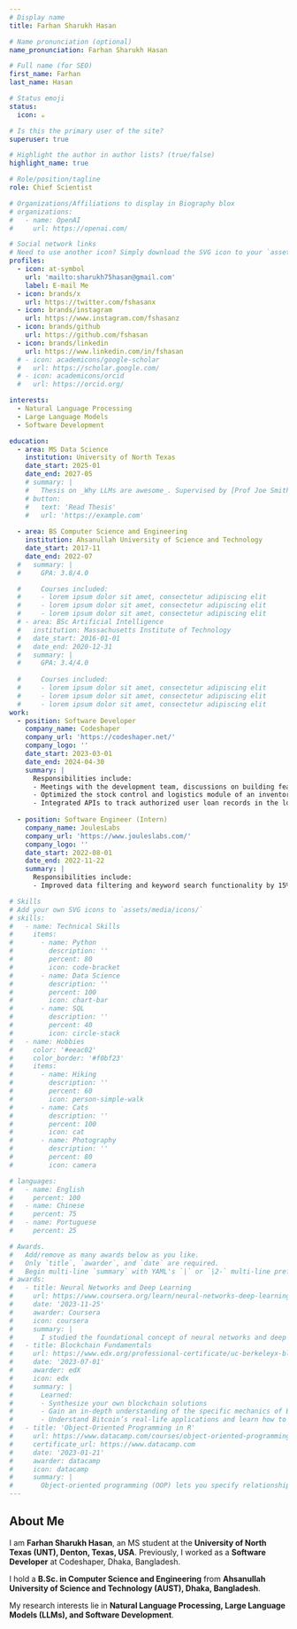 ```yaml
---
# Display name
title: Farhan Sharukh Hasan

# Name pronunciation (optional)
name_pronunciation: Farhan Sharukh Hasan

# Full name (for SEO)
first_name: Farhan
last_name: Hasan

# Status emoji
status:
  icon: ☕️

# Is this the primary user of the site?
superuser: true

# Highlight the author in author lists? (true/false)
highlight_name: true

# Role/position/tagline
role: Chief Scientist

# Organizations/Affiliations to display in Biography blox
# organizations:
#   - name: OpenAI
#     url: https://openai.com/

# Social network links
# Need to use another icon? Simply download the SVG icon to your `assets/media/icons/` folder.
profiles:
  - icon: at-symbol
    url: 'mailto:sharukh75hasan@gmail.com'
    label: E-mail Me
  - icon: brands/x
    url: https://twitter.com/fshasanx
  - icon: brands/instagram
    url: https://www.instagram.com/fshasanz
  - icon: brands/github
    url: https://github.com/fshasan
  - icon: brands/linkedin
    url: https://www.linkedin.com/in/fshasan
  # - icon: academicons/google-scholar
  #   url: https://scholar.google.com/
  # - icon: academicons/orcid
  #   url: https://orcid.org/

interests:
  - Natural Language Processing
  - Large Language Models
  - Software Development

education:
  - area: MS Data Science
    institution: University of North Texas
    date_start: 2025-01
    date_end: 2027-05
    # summary: |
    #   Thesis on _Why LLMs are awesome_. Supervised by [Prof Joe Smith](https://example.com). Presented papers at 5 IEEE conferences with the contributions being published in 2 Springer journals.
    # button:
    #   text: 'Read Thesis'
    #   url: 'https://example.com'
  
  - area: BS Computer Science and Engineering
    institution: Ahsanullah University of Science and Technology
    date_start: 2017-11
    date_end: 2022-07
  #   summary: |
  #     GPA: 3.8/4.0

  #     Courses included:
  #     - lorem ipsum dolor sit amet, consectetur adipiscing elit
  #     - lorem ipsum dolor sit amet, consectetur adipiscing elit
  #     - lorem ipsum dolor sit amet, consectetur adipiscing elit
  # - area: BSc Artificial Intelligence
  #   institution: Massachusetts Institute of Technology
  #   date_start: 2016-01-01
  #   date_end: 2020-12-31
  #   summary: |
  #     GPA: 3.4/4.0
      
  #     Courses included:
  #     - lorem ipsum dolor sit amet, consectetur adipiscing elit
  #     - lorem ipsum dolor sit amet, consectetur adipiscing elit
  #     - lorem ipsum dolor sit amet, consectetur adipiscing elit
work:
  - position: Software Developer
    company_name: Codeshaper
    company_url: 'https://codeshaper.net/'
    company_logo: ''
    date_start: 2023-03-01
    date_end: 2024-04-30
    summary: |
      Responsibilities include:
      - Meetings with the development team, discussions on building features of existing projects, writing and refactoring code, and documenting completed tasks.
      - Optimized the stock control and logistics module of an inventory system by 30% using Laravel DB Query, MySQL, and jQuery to improve inventory accuracy and operational efficiency.
      - Integrated APIs to track authorized user loan records in the loan module of an online banking system using Laravel Queues.
  
  - position: Software Engineer (Intern)
    company_name: JoulesLabs
    company_url: 'https://www.jouleslabs.com/'
    company_logo: ''
    date_start: 2022-08-01
    date_end: 2022-11-22
    summary: |
      Responsibilities include:
      - Improved data filtering and keyword search functionality by 15% on all modules of an online crowdfunding platform admin panel with over 11,000 users.

# Skills
# Add your own SVG icons to `assets/media/icons/`
# skills:
#   - name: Technical Skills
#     items:
#       - name: Python
#         description: ''
#         percent: 80
#         icon: code-bracket
#       - name: Data Science
#         description: ''
#         percent: 100
#         icon: chart-bar
#       - name: SQL
#         description: ''
#         percent: 40
#         icon: circle-stack
#   - name: Hobbies
#     color: '#eeac02'
#     color_border: '#f0bf23'
#     items:
#       - name: Hiking
#         description: ''
#         percent: 60
#         icon: person-simple-walk
#       - name: Cats
#         description: ''
#         percent: 100
#         icon: cat
#       - name: Photography
#         description: ''
#         percent: 80
#         icon: camera

# languages:
#   - name: English
#     percent: 100
#   - name: Chinese
#     percent: 75
#   - name: Portuguese
#     percent: 25

# Awards.
#   Add/remove as many awards below as you like.
#   Only `title`, `awarder`, and `date` are required.
#   Begin multi-line `summary` with YAML's `|` or `|2-` multi-line prefix and indent 2 spaces below.
# awards:
#   - title: Neural Networks and Deep Learning
#     url: https://www.coursera.org/learn/neural-networks-deep-learning
#     date: '2023-11-25'
#     awarder: Coursera
#     icon: coursera
#     summary: |
#       I studied the foundational concept of neural networks and deep learning. By the end, I was familiar with the significant technological trends driving the rise of deep learning; build, train, and apply fully connected deep neural networks; implement efficient (vectorized) neural networks; identify key parameters in a neural network’s architecture; and apply deep learning to your own applications.
#   - title: Blockchain Fundamentals
#     url: https://www.edx.org/professional-certificate/uc-berkeleyx-blockchain-fundamentals
#     date: '2023-07-01'
#     awarder: edX
#     icon: edx
#     summary: |
#       Learned:
#       - Synthesize your own blockchain solutions
#       - Gain an in-depth understanding of the specific mechanics of Bitcoin
#       - Understand Bitcoin’s real-life applications and learn how to attack and destroy Bitcoin, Ethereum, smart contracts and Dapps, and alternatives to Bitcoin’s Proof-of-Work consensus algorithm
#   - title: 'Object-Oriented Programming in R'
#     url: https://www.datacamp.com/courses/object-oriented-programming-with-s3-and-r6-in-r
#     certificate_url: https://www.datacamp.com
#     date: '2023-01-21'
#     awarder: datacamp
#     icon: datacamp
#     summary: |
#       Object-oriented programming (OOP) lets you specify relationships between functions and the objects that they can act on, helping you manage complexity in your code. This is an intermediate level course, providing an introduction to OOP, using the S3 and R6 systems. S3 is a great day-to-day R programming tool that simplifies some of the functions that you write. R6 is especially useful for industry-specific analyses, working with web APIs, and building GUIs.
---
```


## About Me

  I am **Farhan Sharukh Hasan**, an MS student at the **University of North Texas (UNT), Denton, Texas, USA**. Previously, I worked as a **Software Developer** at Codeshaper, Dhaka, Bangladesh.

  I hold a **B.Sc. in Computer Science and Engineering** from **Ahsanullah University of Science and Technology (AUST), Dhaka, Bangladesh**.

  My research interests lie in **Natural Language Processing, Large Language Models (LLMs), and Software Development**.
